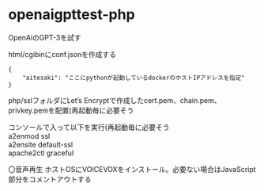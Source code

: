 # openaigpttest-php
OpenAiのGPT-3を試す

html/cgibinにconf.jsonを作成する  

```
{
    "aitesaki": "ここにpythonが起動しているdockerのホストIPアドレスを指定"
}
```

php/sslフォルダにLet’s Encryptで作成したcert.pem、chain.pem、privkey.pemを配置(再起動毎に必要そう  

コンソールで入って以下を実行(再起動毎に必要そう  
a2enmod ssl  
a2ensite default-ssl  
apache2ctl graceful  

〇音声再生
ホストOSにVOICEVOXをインストール。必要ない場合はJavaScript部分をコメントアウトする
